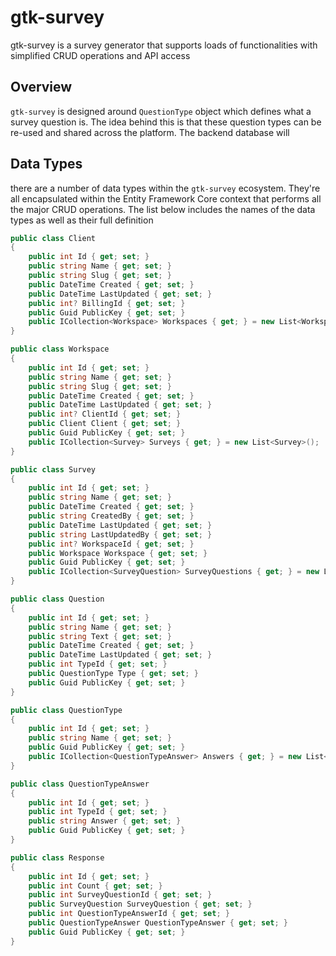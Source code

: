 # gtk-survey
gtk-survey is a survey generator that supports loads of functionalities with simplified CRUD operations and API access

## Overview
`gtk-survey` is designed around `QuestionType` object which defines what a survey question is.
The idea behind this is that these question types can be re-used and shared across the platform.
The backend database will 

## Data Types
there are a number of data types within the `gtk-survey` ecosystem. They're all encapsulated within the Entity Framework Core context
that performs all the major CRUD operations. The list below includes the names of the data types
as well as their full definition


```csharp
public class Client
{
    public int Id { get; set; }
    public string Name { get; set; }
    public string Slug { get; set; }
    public DateTime Created { get; set; }
    public DateTime LastUpdated { get; set; }
    public int? BillingId { get; set; }
    public Guid PublicKey { get; set; }
    public ICollection<Workspace> Workspaces { get; } = new List<Workspace>();
}
```
```csharp
public class Workspace
{
    public int Id { get; set; }
    public string Name { get; set; }
    public string Slug { get; set; }
    public DateTime Created { get; set; }
    public DateTime LastUpdated { get; set; }
    public int? ClientId { get; set; }
    public Client Client { get; set; }
    public Guid PublicKey { get; set; }
    public ICollection<Survey> Surveys { get; } = new List<Survey>();
}
```
```csharp
public class Survey
{
    public int Id { get; set; }
    public string Name { get; set; }
    public DateTime Created { get; set; }
    public string CreatedBy { get; set; }
    public DateTime LastUpdated { get; set; }
    public string LastUpdatedBy { get; set; }
    public int? WorkspaceId { get; set; }
    public Workspace Workspace { get; set; }
    public Guid PublicKey { get; set; }
    public ICollection<SurveyQuestion> SurveyQuestions { get; } = new List<SurveyQuestion>();
}
```
```csharp
public class Question
{
    public int Id { get; set; }
    public string Name { get; set; }
    public string Text { get; set; }
    public DateTime Created { get; set; }
    public DateTime LastUpdated { get; set; }
    public int TypeId { get; set; }
    public QuestionType Type { get; set; }
    public Guid PublicKey { get; set; }
}
```
```csharp
public class QuestionType
{
    public int Id { get; set; }
    public string Name { get; set; }
    public Guid PublicKey { get; set; }
    public ICollection<QuestionTypeAnswer> Answers { get; } = new List<QuestionTypeAnswer>();
}
```
```csharp
public class QuestionTypeAnswer
{
    public int Id { get; set; }
    public int TypeId { get; set; }
    public string Answer { get; set; }
    public Guid PublicKey { get; set; }
}
```
```csharp
public class Response
{
    public int Id { get; set; }
    public int Count { get; set; }
    public int SurveyQuestionId { get; set; }
    public SurveyQuestion SurveyQuestion { get; set; }
    public int QuestionTypeAnswerId { get; set; }
    public QuestionTypeAnswer QuestionTypeAnswer { get; set; }
    public Guid PublicKey { get; set; }
}
```